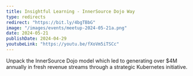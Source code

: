 ```yaml
---
title: Insightful Learning - InnerSource Dojo Way
type: redirects
redirect: "https://bit.ly/4bgTBbG"
image: "/images/events/meetup-2024-05-21a.png"
date: 2024-05-21
publishDate: 2024-04-29
youtubeLink: "https://youtu.be/fXoVm5iTSCc"
---
```


Unpack the InnerSource Dojo model which led to generating over $4M annually in fresh revenue streams through a strategic Kubernetes initiative. 



